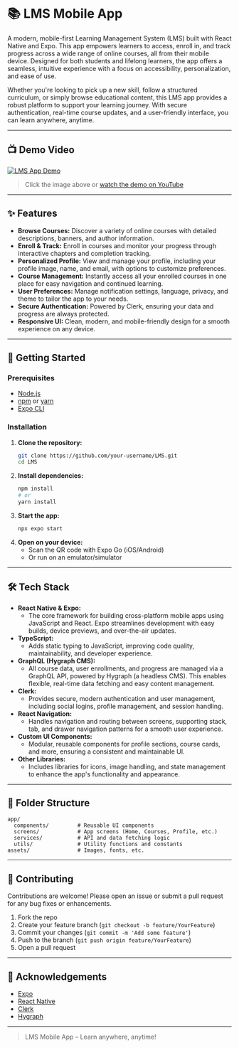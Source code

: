 # 📚 LMS Mobile App

A modern, mobile-first Learning Management System (LMS) built with React Native and Expo. This app empowers learners to access, enroll in, and track progress across a wide range of online courses, all from their mobile device. Designed for both students and lifelong learners, the app offers a seamless, intuitive experience with a focus on accessibility, personalization, and ease of use.

Whether you're looking to pick up a new skill, follow a structured curriculum, or simply browse educational content, this LMS app provides a robust platform to support your learning journey. With secure authentication, real-time course updates, and a user-friendly interface, you can learn anywhere, anytime.

---

## 📺 Demo Video

[![LMS App Demo](https://img.youtube.com/vi/NugbhwSjZlc/0.jpg)](https://youtu.be/NugbhwSjZlc)

> Click the image above or [watch the demo on YouTube](https://youtu.be/NugbhwSjZlc)

---

## ✨ Features

- **Browse Courses:** Discover a variety of online courses with detailed descriptions, banners, and author information.
- **Enroll & Track:** Enroll in courses and monitor your progress through interactive chapters and completion tracking.
- **Personalized Profile:** View and manage your profile, including your profile image, name, and email, with options to customize preferences.
- **Course Management:** Instantly access all your enrolled courses in one place for easy navigation and continued learning.
- **User Preferences:** Manage notification settings, language, privacy, and theme to tailor the app to your needs.
- **Secure Authentication:** Powered by Clerk, ensuring your data and progress are always protected.
- **Responsive UI:** Clean, modern, and mobile-friendly design for a smooth experience on any device.

---

## 🚀 Getting Started

### Prerequisites
- [Node.js](https://nodejs.org/)
- [npm](https://www.npmjs.com/) or [yarn](https://yarnpkg.com/)
- [Expo CLI](https://docs.expo.dev/get-started/installation/)

### Installation

1. **Clone the repository:**
   ```bash
   git clone https://github.com/your-username/LMS.git
   cd LMS
   ```
2. **Install dependencies:**
   ```bash
   npm install
   # or
   yarn install
   ```
3. **Start the app:**
   ```bash
   npx expo start
   ```
4. **Open on your device:**
   - Scan the QR code with Expo Go (iOS/Android)
   - Or run on an emulator/simulator

---

## 🛠️ Tech Stack

- **React Native & Expo:**
  - The core framework for building cross-platform mobile apps using JavaScript and React. Expo streamlines development with easy builds, device previews, and over-the-air updates.
- **TypeScript:**
  - Adds static typing to JavaScript, improving code quality, maintainability, and developer experience.
- **GraphQL (Hygraph CMS):**
  - All course data, user enrollments, and progress are managed via a GraphQL API, powered by Hygraph (a headless CMS). This enables flexible, real-time data fetching and easy content management.
- **Clerk:**
  - Provides secure, modern authentication and user management, including social logins, profile management, and session handling.
- **React Navigation:**
  - Handles navigation and routing between screens, supporting stack, tab, and drawer navigation patterns for a smooth user experience.
- **Custom UI Components:**
  - Modular, reusable components for profile sections, course cards, and more, ensuring a consistent and maintainable UI.
- **Other Libraries:**
  - Includes libraries for icons, image handling, and state management to enhance the app's functionality and appearance.

---

## 📁 Folder Structure

```
app/
  components/         # Reusable UI components
  screens/            # App screens (Home, Courses, Profile, etc.)
  services/           # API and data fetching logic
  utils/              # Utility functions and constants
assets/               # Images, fonts, etc.
```

---

## 🤝 Contributing

Contributions are welcome! Please open an issue or submit a pull request for any bug fixes or enhancements.

1. Fork the repo
2. Create your feature branch (`git checkout -b feature/YourFeature`)
3. Commit your changes (`git commit -m 'Add some feature'`)
4. Push to the branch (`git push origin feature/YourFeature`)
5. Open a pull request

---
## 🙏 Acknowledgements
- [Expo](https://expo.dev/)
- [React Native](https://reactnative.dev/)
- [Clerk](https://clerk.com/)
- [Hygraph](https://hygraph.com/)

---

> LMS Mobile App – Learn anywhere, anytime!


